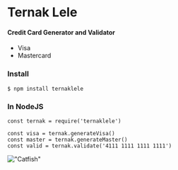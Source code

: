 # Ternak Lele
#### Credit Card Generator and Validator

+ Visa
+ Mastercard

### Install
```
$ npm install ternaklele
```

### In NodeJS
```
const ternak = require('ternaklele')

const visa = ternak.generateVisa()
const master = ternak.generateMaster()
const valid = ternak.validate('4111 1111 1111 1111')
```

!["Catfish"](http://passporttotexas.org/wp-content/uploads/2016/05/feature-vision-for-catfish-retina.jpg "Catfish")
